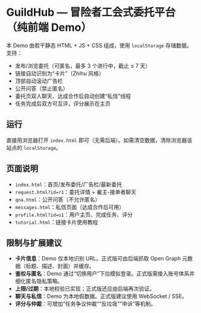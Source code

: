 
# GuildHub — 冒险者工会式委托平台（纯前端 Demo）

本 Demo 由若干静态 HTML + JS + CSS 组成，使用 `localStorage` 存储数据。支持：
- 发布/浏览委托（可匿名，最多 3 个进行中，截止 ≤ 7 天）
- 链接自动识别为“卡片”（Zhihu 风格）
- 顶部自动滚动广告栏
- 公开问答（禁止匿名）
- 委托页双人聊天、达成合作后自动创建“私信”线程
- 任务完成后双方可互评，评分展示在主页

## 运行
直接用浏览器打开 `index.html` 即可（无需后端）。如需清空数据，清除浏览器该站点的 `localStorage`。

## 页面说明
- `index.html`：首页/发布委托/广告栏/最新委托
- `request.html?id=r1`：委托详情 + 雇主-接单者聊天
- `qna.html`：公开问答（不允许匿名）
- `messages.html`：私信页面（达成合作后可用）
- `profile.html?id=u1`：用户主页、完成任务、评分
- `tutorial.html`：链接卡片使用教程

## 限制与扩展建议
- **卡片信息**：Demo 仅本地识别 URL。正式版可由后端抓取 Open Graph 元数据（标题、描述、封面）并缓存。
- **鉴权与匿名**：Demo 通过“切换用户”下拉模拟登录。正式版需接入账号体系并细化匿名隐私策略。
- **上限/过期**：本地校验已实现；正式版还应由后端再次验证。
- **聊天与私信**：Demo 为本地假数据。正式版建议使用 WebSocket / SSE。
- **评分与仲裁**：可增加“任务争议仲裁”“反垃圾”“申诉”等机制。
